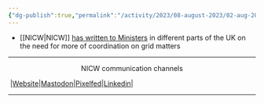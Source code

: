 ```yaml
---
{"dg-publish":true,"permalink":"/activity/2023/08-august-2023/02-aug-2023/"}
---
```



- [[NICW\|NICW]] [has written to Ministers](https://nationalinfrastructurecommission.wales/2023/08/04/four-country-coordination-on-grid/) in different parts of the UK on the need for more of coordination on grid matters


***
<p style="text-align: center;">NICW communication channels</p>

󠁧 |[Website](https://nationalinfrastructurecommission.wales)|[Mastodon](https://toot.wales/@NICW)|[Pixelfed](https://pix.toot.wales/NICW)|[Linkedin](https://www.linkedin.com/company/26268509/)|
***
